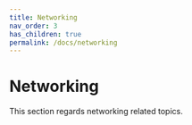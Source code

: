```yaml
---
title: Networking
nav_order: 3
has_children: true
permalink: /docs/networking
---
```


# Networking
This section regards networking related topics.